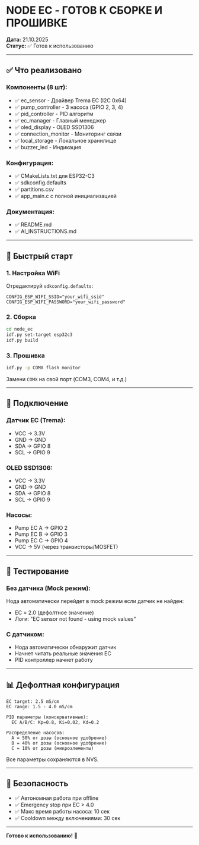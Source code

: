 # NODE EC - ГОТОВ К СБОРКЕ И ПРОШИВКЕ

**Дата:** 21.10.2025  
**Статус:** ✅ Готов к использованию

---

## ✅ Что реализовано

### Компоненты (8 шт):
- ✅ ec_sensor - Драйвер Trema EC (I2C 0x64)
- ✅ pump_controller - 3 насоса (GPIO 2, 3, 4)
- ✅ pid_controller - PID алгоритм
- ✅ ec_manager - Главный менеджер
- ✅ oled_display - OLED SSD1306
- ✅ connection_monitor - Мониторинг связи
- ✅ local_storage - Локальное хранилище
- ✅ buzzer_led - Индикация

### Конфигурация:
- ✅ CMakeLists.txt для ESP32-C3
- ✅ sdkconfig.defaults
- ✅ partitions.csv
- ✅ app_main.c с полной инициализацией

### Документация:
- ✅ README.md
- ✅ AI_INSTRUCTIONS.md

---

## 🚀 Быстрый старт

### 1. Настройка WiFi

Отредактируй `sdkconfig.defaults`:
```
CONFIG_ESP_WIFI_SSID="your_wifi_ssid"
CONFIG_ESP_WIFI_PASSWORD="your_wifi_password"
```

### 2. Сборка

```bash
cd node_ec
idf.py set-target esp32c3
idf.py build
```

### 3. Прошивка

```bash
idf.py -p COMX flash monitor
```

Замени `COMX` на свой порт (COM3, COM4, и т.д.)

---

## 🔌 Подключение

### Датчик EC (Trema):
- VCC → 3.3V
- GND → GND
- SDA → GPIO 8
- SCL → GPIO 9

### OLED SSD1306:
- VCC → 3.3V
- GND → GND
- SDA → GPIO 8
- SCL → GPIO 9

### Насосы:
- Pump EC A → GPIO 2
- Pump EC B → GPIO 3
- Pump EC C → GPIO 4
- VCC → 5V (через транзисторы/MOSFET)

---

## 🧪 Тестирование

### Без датчика (Mock режим):
Нода автоматически перейдет в mock режим если датчик не найден:
- EC = 2.0 (дефолтное значение)
- Логи: "EC sensor not found - using mock values"

### С датчиком:
- Нода автоматически обнаружит датчик
- Начнет читать реальные значения EC
- PID контроллер начнет работу

---

## 📊 Дефолтная конфигурация

```
EC target: 2.5 mS/cm
EC range: 1.5 - 4.0 mS/cm

PID параметры (консервативные):
  EC A/B/C: Kp=0.8, Ki=0.02, Kd=0.2

Распределение насосов:
  A = 50% от дозы (основное удобрение)
  B = 40% от дозы (основное удобрение)
  C = 10% от дозы (микроэлементы)
```

Все параметры сохраняются в NVS.

---

## 🔐 Безопасность

- ✅ Автономная работа при offline
- ✅ Emergency stop при EC > 4.0
- ✅ Макс время работы насоса: 10 сек
- ✅ Cooldown между включениями: 30 сек

---

**Готово к использованию!** 🎉

